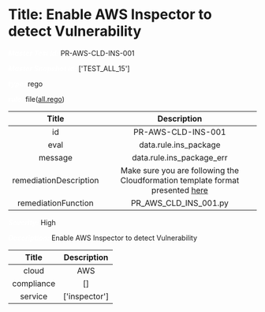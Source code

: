 



# Title: Enable AWS Inspector to detect Vulnerability


***<font color="white">Master Test Id:</font>*** PR-AWS-CLD-INS-001

***<font color="white">Master Snapshot Id:</font>*** ['TEST_ALL_15']

***<font color="white">type:</font>*** rego

***<font color="white">rule:</font>*** file([all.rego])  
  
  
  
  

|Title|Description|
| :---: | :---: |
|id|PR-AWS-CLD-INS-001|
|eval|data.rule.ins_package|
|message|data.rule.ins_package_err|
|remediationDescription|Make sure you are following the Cloudformation template format presented <a href='https://registry.terraform.io/providers/hashicorp/aws/latest/docs/resources/wafv2_web_acl' target='_blank'>here</a>|
|remediationFunction|PR_AWS_CLD_INS_001.py|


***<font color="white">Severity:</font>*** High

***<font color="white">Description:</font>*** Enable AWS Inspector to detect Vulnerability  
  
  

|Title|Description|
| :---: | :---: |
|cloud|AWS|
|compliance|[]|
|service|['inspector']|



[all.rego]: https://github.com/prancer-io/prancer-compliance-test/tree/master/aws/cloud/all.rego
